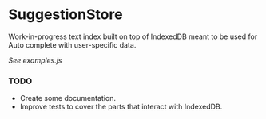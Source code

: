 SuggestionStore
=====
Work-in-progress text index built on top of IndexedDB meant to be used for Auto complete 
with user-specific data.

*See examples.js*

### TODO
* Create some documentation.
* Improve tests to cover the parts that interact with IndexedDB.
